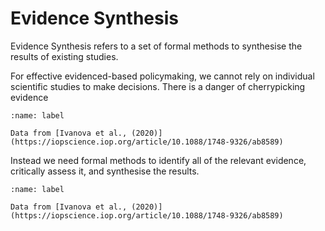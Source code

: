 # Evidence Synthesis

Evidence Synthesis refers to a set of formal methods to synthesise the results of existing studies.

For effective evidenced-based policymaking, we cannot rely on individual scientific studies to make decisions. There is a danger of cherrypicking evidence

```{figure} ../images/vehicles_biased.png
:name: label

Data from [Ivanova et al., (2020)](https://iopscience.iop.org/article/10.1088/1748-9326/ab8589)
```

Instead we need formal methods to identify all of the relevant evidence, critically assess it, and synthesise the results.

```{figure} ../images/vehicles_complete.png
:name: label

Data from [Ivanova et al., (2020)](https://iopscience.iop.org/article/10.1088/1748-9326/ab8589)
```
